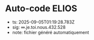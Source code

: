 # Auto-code ELIOS
- ts: 2025-09-05T01:19:28.783Z
- sig: ∞.je.toi.nous.432.528
- note: fichier généré automatiquement